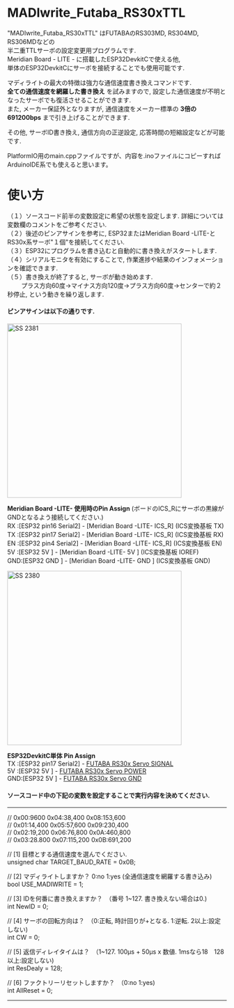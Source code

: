 # MADIwrite_Futaba_RS30xTTL  
  
"MADIwrite_Futaba_RS30xTTL" はFUTABAのRS303MD, RS304MD, RS306MDなどの  
半二重TTLサーボの設定変更用プログラムです.  
Meridian Board - LITE - に搭載したESP32DevkitCで使える他,  
単体のESP32DevkitCにサーボを接続することでも使用可能です.  
  
マディライトの最大の特徴は強力な通信速度書き換えコマンドです.  
**全ての通信速度を網羅した書き換え** を試みますので, 設定した通信速度が不明となったサーボでも復活させることができます.  
また, メーカー保証外となりますが, 通信速度をメーカー標準の **3倍の691200bps** まで引き上げることができます.  
  
その他, サーボID書き換え, 通信方向の正逆設定, 応答時間の短縮設定などが可能です.  
  
PlatformIO用のmain.cppファイルですが、内容を.inoファイルにコピーすればArduinoIDE系でも使えると思います。  
  
  
# 使い方  
（１）ソースコード前半の変数設定に希望の状態を設定します. 詳細については変数欄のコメントをご参考ください.  
（２）後述のピンアサインを参考に, ESP32またはMeridian Board -LITE-とRS30x系サーボ"１個"を接続してください.  
（３）ESP32にプログラムを書き込むと自動的に書き換えがスタートします.  
（４）シリアルモニタを有効にすることで, 作業進捗や結果のインフォメーションを確認できます.  
（５）書き換えが終了すると, サーボが動き始めます.  
 　　 プラス方向60度→マイナス方向120度→プラス方向60度→センターで約２秒停止, という動きを繰り返します.  
  
#### ピンアサインは以下の通りです.  
<img width="400" alt="SS 2381" src="https://user-images.githubusercontent.com/8329123/180610583-7db88a6d-a2e5-4185-b453-799409a147b4.png">  
  
**Meridian Board -LITE- 使用時のPin Assign**  (ボードのICS_Rにサーボの黒線がGNDとなるよう接続してください.)  
  RX :[ESP32 pin16 Serial2] - [Meridian Board -LITE- ICS_R] (ICS変換基板 TX)  
  TX :[ESP32 pin17 Serial2] - [Meridian Board -LITE- ICS_R] (ICS変換基板 RX)  
  EN :[ESP32 pin4  Serial2] - [Meridian Board -LITE- ICS_R] (ICS変換基板 EN)  
  5V :[ESP32 5V           ] - [Meridian Board -LITE- 5V   ] (ICS変換基板 IOREF)  
  GND:[ESP32 GND          ] - [Meridian Board -LITE- GND  ] (ICS変換基板 GND)  
  
  
  
<img width="400" alt="SS 2380" src="https://user-images.githubusercontent.com/8329123/180610578-e3c3789b-d0c0-4d4b-a6f0-79706188a41a.png">  
  
**ESP32DevkitC単体 Pin Assign**  
  TX :[ESP32 pin17 Serial2] - [FUTABA RS30x Servo SIGNAL](WHITE/RED&WING)  
  5V :[ESP32 5V           ] - [FUTABA RS30x Servo POWER ](RED)  
  GND:[ESP32 5V           ] - [FUTABA RS30x Servo GND   ](BLACK) 
  
  
#### ソースコード中の下記の変数を設定することで実行内容を決めてください.  
------------  
// 0x00:9600       0x04:38,400      0x08:153,600  
// 0x01:14,400     0x05:57,600      0x09:230,400  
// 0x02:19,200     0x06:76,800      0x0A:460,800  
// 0x03:28.800     0x07:115,200     0x0B:691,200  
  
// [1] 目標とする通信速度を選んでください.  
unsigned char TARGET_BAUD_RATE = 0x0B;  
  
// [2] マディライトしますか？ 0:no 1:yes (全通信速度を網羅する書き込み)  
bool USE_MADIWRITE = 1;  
  
// [3] IDを何番に書き換えますか？　（番号 1~127. 書き換えない場合は0.)  
int NewID = 0;  
  
// [4] サーボの回転方向は？　（0:正転, 時計回りが+となる. 1:逆転. 2以上:設定しない)  
int CW = 0;  
  
// [5] 返信ディレイタイムは？　（1~127. 100μs + 50μs x 数値. 1msなら18　128以上:設定しない)  
int ResDealy = 128;  
  
// [6] ファクトリーリセットしますか？　（0:no 1:yes)  
int AllReset = 0;  
  
------------  
  
